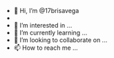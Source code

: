 - 👋 Hi, I’m @17brisavega
- 
- 👀 I’m interested in ...
- 🌱 I’m currently learning ...
- 💞️ I’m looking to collaborate on ...
- 📫 How to reach me ...

<!---
17brisavega/17brisavega is a ✨ special ✨ repository because its `README.md` (this file) appears on your GitHub profile.
You can click the Preview link to take a look at your changes.
--->
